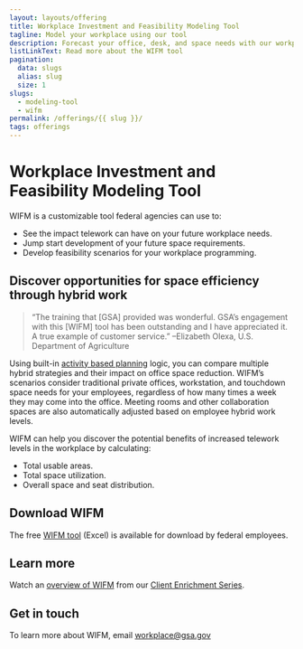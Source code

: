 ```yaml
---
layout: layouts/offering
title: Workplace Investment and Feasibility Modeling Tool
tagline: Model your workplace using our tool
description: Forecast your office, desk, and space needs with our workplace investment and feasibility modeling (WIFM) tool
listLinkText: Read more about the WIFM tool
pagination:
  data: slugs
  alias: slug
  size: 1
slugs:
  - modeling-tool
  - wifm
permalink: /offerings/{{ slug }}/
tags: offerings
---
```


# Workplace Investment and Feasibility Modeling Tool

WIFM is a customizable tool federal agencies can use to:

* See the impact telework can have on your future workplace needs.
* Jump start development of your future space requirements.
* Develop feasibility scenarios for your workplace programming.

## Discover opportunities for space efficiency through hybrid work

> “The training that [GSA] provided was wonderful. GSA’s engagement with this [WIFM] tool has been outstanding and I have appreciated it. A true example of customer service.” –Elizabeth Olexa, U.S. Department of Agriculture

Using built-in [activity based planning](https://www.gsa.gov/cdnstatic/GSA%20Workplace%20Matters%20ABP%20(FINAL%20-%20508%20Compliant).pdf) logic, you can compare multiple hybrid strategies and their impact on office space reduction. WIFM’s scenarios consider traditional private offices, workstation, and touchdown space needs for your employees, regardless of how many times a week they may come into the office. Meeting rooms and other collaboration spaces are also automatically adjusted based on employee hybrid work levels.

WIFM can help you discover the potential benefits of increased telework levels in the workplace by calculating:

* Total usable areas.
* Total space utilization.
* Overall space and seat distribution.

## Download WIFM

The free [WIFM tool](https://public.govdelivery.com/accounts/USGSA/signup/34664) (Excel) is available for download by federal employees.

## Learn more

Watch an [overview of WIFM](https://www.youtube.com/watch?v=GoYJtO57XJ4) from our [Client Enrichment Series](https://www.gsa.gov/about-us/events-and-training/gsa-training-programs/training-for-federal-employees/client-enrichment-series).

## Get in touch

To learn more about WIFM, email [workplace@gsa.gov](mailto:workplace@gsa.gov)
